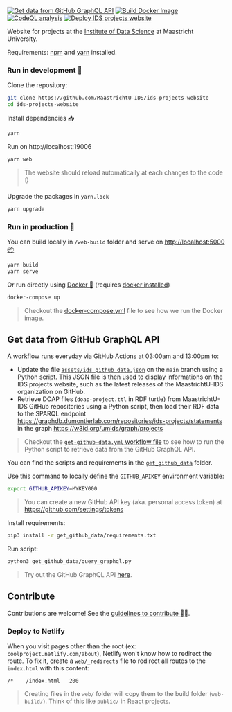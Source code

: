 [![Get data from GitHub GraphQL API](https://github.com/MaastrichtU-IDS/ids-projects-website/workflows/Get%20data%20from%20GitHub%20GraphQL%20API/badge.svg)](https://github.com/MaastrichtU-IDS/ids-projects-website/actions?query=workflow%3A%22Get+data+from+GitHub+GraphQL+API%22) [![Build Docker Image](https://github.com/MaastrichtU-IDS/ids-projects-website/workflows/Build%20Docker%20Image/badge.svg)](https://github.com/MaastrichtU-IDS/ids-projects-website/actions?query=workflow%3A%22Build+Docker+Image%22) [![CodeQL analysis](https://github.com/MaastrichtU-IDS/ids-projects-website/workflows/CodeQL%20analysis/badge.svg)](https://github.com/MaastrichtU-IDS/ids-projects-website/actions?query=workflow%3A%22CodeQL+analysis%22) [![Deploy IDS projects website](https://github.com/MaastrichtU-IDS/ids-projects-website/workflows/Deploy%20IDS%20projects%20website/badge.svg)](https://github.com/MaastrichtU-IDS/ids-projects-website/actions?query=workflow%3A%22Deploy+IDS+projects+website%22)

Website for projects at the [Institute of Data Science](http://maastrichtuniversity.nl/ids/) at Maastricht University.

Requirements:  [npm](https://www.npmjs.com/get-npm) and [yarn](https://classic.yarnpkg.com/en/docs/install/#debian-stable) installed.

### Run in development :construction:

Clone the repository:

```bash
git clone https://github.com/MaastrichtU-IDS/ids-projects-website
cd ids-projects-website
```

Install dependencies :inbox_tray:

```bash
yarn
```

Run on http://localhost:19006

```bash
yarn web
```

> The website should reload automatically at each changes to the code :arrows_clockwise:

Upgrade the packages in `yarn.lock`

```bash
yarn upgrade
```

### Run in production :rocket:

You can build locally in `/web-build` folder and serve on [http://localhost:5000 :package:](http://localhost:5000)

```bash
yarn build
yarn serve
```

Or run directly using [Docker :whale:](https://docs.docker.com/get-docker/) (requires [docker installed](https://docs.docker.com/get-docker/))

```bash
docker-compose up
```

> Checkout the [docker-compose.yml](/docker-compose.yml) file to see how we run the Docker image.

## Get data from GitHub GraphQL API

A workflow runs everyday via GitHub Actions at 03:00am and 13:00pm to:

* Update the file [`assets/ids_github_data.json`](https://github.com/MaastrichtU-IDS/ids-projects-website/blob/main/assets/ids_github_data.json) on the `main` branch using a Python script. This JSON file is then used to display informations on the IDS projects website, such as the latest releases of the MaastrichtU-IDS organization on GitHub.
* Retrieve DOAP files (`doap-project.ttl` in RDF turtle) from MaastrichtU-IDS GitHub repositories using a Python script, then load their RDF data to the SPARQL endpoint https://graphdb.dumontierlab.com/repositories/ids-projects/statements in the graph https://w3id.org/umids/graph/projects

> Checkout the [`get-github-data.yml` workflow file](https://github.com/MaastrichtU-IDS/ids-projects-website/blob/main/.github/workflows/get-github-data.yml) to see how to run the Python script to retrieve data from the GitHub GraphQL API.

You can find the scripts and requirements in the [`get_github_data`](https://github.com/MaastrichtU-IDS/ids-projects-website/tree/main/get_github_data) folder.

Use this command to locally define the `GITHUB_APIKEY` environment variable:

```bash
export GITHUB_APIKEY=MYKEY000
```

> You can create a new GitHub API key (aka. personal access token) at https://github.com/settings/tokens

Install requirements:

```bash
pip3 install -r get_github_data/requirements.txt
```

Run script:

```bash
python3 get_github_data/query_graphql.py
```

> Try out the GitHub GraphQL API [here](https://developer.github.com/v4/explorer/).

## Contribute

Contributions are welcome! See the [guidelines to contribute 👨‍💻](/CONTRIBUTING.md).

### Deploy to Netlify

When you visit pages other than the root (ex: `coolproject.netlify.com/about`), Netlify won't know how to redirect the route. To fix it, create a `web/_redirects` file to redirect all routes to the `index.html` with this content:

```
/*    /index.html   200
```

> Creating files in the `web/` folder will copy them to the build folder (`web-build/`). Think of this like `public/` in React projects.